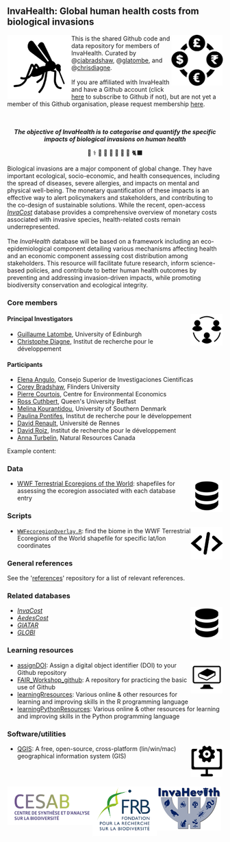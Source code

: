 ## InvaHealth: Global human health costs from biological invasions
<img src="https://github.com/InvaHealth/.github/blob/main/profile/www/mozzie.png" alt="" width="150" align="left" />
<img src="https://github.com/InvaHealth/.github/blob/main/profile/www/currency.webp" alt="" width="120" align="right" />

This is the shared Github code and data repository for members of InvaHealth. Curated by @<a href="https://github.com/cjabradshaw">cjabradshaw</a>, @<a href="https://github.com/GLatombe">glatombe</a>, and @<a href="https://github.com/chrisdiagne">chrisdiagne</a>.<br>
<br>
If you are affiliated with InvaHealth and have a Github account (click <a href="https://github.com/signup?ref_cta=Sign+up&ref_loc=header+logged+out&ref_page=%2F&source=header-home">here</a> to subscribe to Github if not), but are not yet a member of this Github organisation, please request membership <a href="mailto:glatombe@ed.ac.uk?subject=Please add me to the InvaHealth Github page&body=Hello Guillaume,%20%0D%0A%20%0D%0APlease add me to the Github organisation page using my account name: @[your Github account handle].%20%0D%0A%20%0D%0AThank you,">here</a>.<br>
<br>
<br>
<p align="center"><strong><em>The objective of InvaHealth is to categorise and quantify the specific impacts of biological invasions on human health</em></strong></p>
<p align="center">🦟 ⚕️ 🐜 🌿 🐀 🐍 🐇 🐛 🐈‍⬛ </p>
Biological invasions are a major component of global change. They have important ecological, socio-economic, and health consequences, including the spread of diseases, severe allergies, and impacts on mental and physical well-being. The monetary quantification of these impacts is an effective way to alert policymakers and stakeholders, and contributing to the co-design of sustainable solutions. While the recent, open-access <em><a href="https://github.com/InvaCost/">InvaCost</a></em> database provides a comprehensive overview of monetary costs associated with invasive species, health-related costs remain underrepresented.<br>
<br>
The <em>InvaHealth</em> database will be based on a framework including an eco-epidemiological component detailing various mechanisms affecting health and an economic component assessing cost distribution among stakeholders. This resource will facilitate future research, inform science-based policies, and contribute to better human health outcomes by preventing and addressing invasion-driven impacts, while promoting biodiversity conservation and ecological integrity.

### Core members
<img src="https://github.com/InvaHealth/.github/blob/main/profile/www/collaborators.png" alt="" width="75" align="right" />

#### Principal Investigators
- <a href="https://www.research.ed.ac.uk/en/persons/guillaume-latombe">Guillaume Latombe</a>, University of Edinburgh
- <a href="https://scholar.google.com/citations?user=Nyeg3eIAAAAJ&hl=fr">Christophe Diagne</a>, Institut de recherche pour le développement

#### Participants
- <a href="https://scholar.google.com/citations?user=dH_qGsMAAAAJ&hl=es">Elena Angulo</a>, Consejo Superior de Investigaciones Científicas
- <a href="https://globalecologyflinders.com/people/#CJAB">Corey Bradshaw</a>, Flinders University
- <a href="https://www.cee-m.fr/fr/member/courtois-pierre-2/">Pierre Courtois</a>, Centre for Environmental Economics
- <a href="https://pure.qub.ac.uk/en/persons/ross-cuthbert-2">Ross Cuthbert</a>, Queen's University Belfast
- <a href="https://portal.findresearcher.sdu.dk/en/persons/mkour">Melina Kourantidou</a>, University of Southern Denmark
- <a href="https://orcid.org/0000-0002-7334-8070">Paulina Pontifes</a>, Institut de recherche pour le développement
- <a href="https://www.iufrance.fr/les-membres-de-liuf/membre/1660-david-renault.html">David Renault</a>, Université de Rennes
- <a href="https://scholar.google.it/citations?user=TYPnVQ0AAAAJ&hl=it">David Roiz</a>, Institut de recherche pour le développement
- <a href="https://scholar.google.com/citations?user=59VAYs4AAAAJ&hl=en">Anna Turbelin</a>, Natural Resources Canada

Example content:

### Data
<img src="https://github.com/InvaHealth/.github/blob/main/profile/www/databaseLogo.png" alt="" width="75" align="right" />

- <a href="https://github.com/InvaHealth/WWFbioregions">WWF Terrestrial Ecoregions of the World</a>: shapefiles for assessing the ecoregion associated with each database entry 

### Scripts
<img src="https://github.com/InvaHealth/.github/blob/main/profile/www/scriptsLogo.png" alt="" width="75" align="right" />

- <a href="https://github.com/InvaHealth/WWFbioregions"><code>WWFecoregionOverlay.R</code></a>: find the biome in the WWF Terrestrial Ecoregions of the World shapefile for specific lat/lon coordinates

### General references
See the '<a href="https://github.com/InvaHealth/references/">references</a>' repository for a list of relevant references.

### Related databases
<img src="https://github.com/InvaHealth/.github/blob/main/profile/www/databaseLogo.png" alt="" width="75" align="right" />

- <em><a href="https://github.com/InvaCost/">InvaCost</a></em>
- <em><a href="https://www.sciencedirect.com/science/article/pii/S0048969724032017">AedesCost</a></em>
- <em><a href="https://www.nature.com/articles/s41597-024-03824-w">GIATAR</a></em>
- <em><a href="https://www.globalbioticinteractions.org/">GLOBI</a></em>

### Learning resources
<img src="https://github.com/InvaHealth/.github/blob/main/profile/www/learningLogo.png" alt="" width="75" align="right" />

- <a href="https://github.com/CABAH/assignDOI">assignDOI</a>: Assign a digital object identifier (DOI) to your Github repository
- <a href="https://github.com/CABAH/FAIR_Workshop_github">FAIR_Workshop_github</a>: A repository for practicing the basic use of Github
- <a href="https://github.com/InvaCost/learningRresources-1">learningRresources</a>: Various online & other resources for learning and improving skills in the R programming language
- <a href="https://github.com/CABAH/learningPythonResources">learningPythonResources</a>: Various online & other resources for learning and improving skills in the Python programming language

### Software/utilities
<img src="https://github.com/InvaHealth/.github/blob/main/profile/www/softwareLogo.png" alt="" width="75" align="right" />

- <a href="https://github.com/CABAH/QGIS">QGIS</a>: A free, open-source, cross-platform (lin/win/mac) geographical information system (GIS)

<br>
<br>
<p></p><a href="https://www.fondationbiodiversite.fr/en/about-the-foundation/le-cesab/"><img src="https://github.com/InvaHealth/.github/blob/main/profile/www/CESABlogo.png" alt="" width="200" align="left" /></a>
<a href="https://www.fondationbiodiversite.fr/"><img src="https://github.com/InvaHealth/.github/blob/main/profile/www/FRBlogo.png" alt="" width="150" align="left" /></a>
<a href="https://www.fondationbiodiversite.fr/en/the-frb-in-action/programs-and-projects/le-cesab/invahealth/"><img src="https://github.com/InvaHealth/.github/blob/main/profile/www/InvaHealth logo.jpg" alt="" width="150" align="left" /></a></p>
